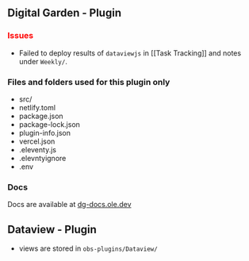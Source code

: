 
## Digital Garden - Plugin
### <span style='color: red'>Issues</span>
- Failed to deploy results of `dataviewjs` in [[Task Tracking]] and notes under `Weekly/`.
### Files and folders used for this plugin only
- src/
- netlify.toml
- package.json
- package-lock.json
- plugin-info.json
- vercel.json
- .eleventy.js
- .elevntyignore
- .env
### Docs
Docs are available at [dg-docs.ole.dev](https://dg-docs.ole.dev/)

## Dataview - Plugin
- views are stored in `obs-plugins/Dataview/`